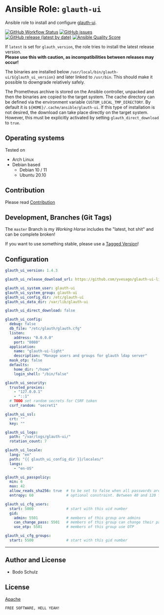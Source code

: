 
# Ansible Role:  `glauth-ui` 

Ansible role to install and configure [glauth-ui](https://github.com/yvesago/glauth-ui-light).

[![GitHub Workflow Status](https://img.shields.io/github/actions/workflow/status/bodsch/ansible-glauth-ui/main.yml?branch=main)][ci]
[![GitHub issues](https://img.shields.io/github/issues/bodsch/ansible-glauth-ui/glauth-ui)][issues]
[![GitHub release (latest by date)](https://img.shields.io/github/v/release/bodsch/ansible-glauth-ui/glauth-ui)][releases]
[![Ansible Quality Score](https://img.shields.io/ansible/quality/50067?label=role%20quality)][quality]

[ci]: https://github.com/bodsch/ansible-glauth-ui/actions
[issues]: https://github.com/bodsch/ansible-glauth-ui/issues?q=is%3Aopen+is%3Aissue
[releases]: https://github.com/bodsch/ansible-glauth-ui/releases
[quality]: https://galaxy.ansible.com/bodsch/glauth_ui


If `latest` is set for `glauth_version`, the role tries to install the latest release version.  
**Please use this with caution, as incompatibilities between releases may occur!**

The binaries are installed below `/usr/local/bin/glauth-ui/${glauth_ui_version}` and later linked to `/usr/bin`. 
This should make it possible to downgrade relatively safely.

The Prometheus archive is stored on the Ansible controller, unpacked and then the binaries are copied to the target system.
The cache directory can be defined via the environment variable `CUSTOM_LOCAL_TMP_DIRECTORY`. 
By default it is `${HOME}/.cache/ansible/glauth-ui`.
If this type of installation is not desired, the download can take place directly on the target system. 
However, this must be explicitly activated by setting `glauth_direct_download` to `true`.


## Operating systems

Tested on

* Arch Linux
* Debian based
    - Debian 10 / 11
    - Ubuntu 20.10


## Contribution

Please read [Contribution](CONTRIBUTING.md)

## Development,  Branches (Git Tags)

The `master` Branch is my *Working Horse* includes the "latest, hot shit" and can be complete broken!

If you want to use something stable, please use a [Tagged Version](https://github.com/bodsch/ansible-glauth-ui/tags)!

## Configuration

```yaml
glauth_ui_version: 1.4.3

glauth_ui_release_download_url: https://github.com/yvesago/glauth-ui-light/releases

glauth_ui_system_user: glauth-ui
glauth_ui_system_group: glauth-ui
glauth_ui_config_dir: /etc/glauth-ui
glauth_ui_data_dir: /var/lib/glauth-ui

glauth_ui_direct_download: false

glauth_ui_config:
  debug: false
  db_file: "/etc/glauth/glauth.cfg"
  listen:
    address: "0.0.0.0"
    port: "8080"
  application:
    name: "glauth-ui-light"
    description: "Manage users and groups for glauth ldap server"
  mask_otp: false
  defaults:
    home_dir: "/home"
    login_shell: "/bin/false"

glauth_ui_security:
  trusted_proxies:
    - "127.0.0.1"
    - "::1"
  # TODO set random secrets for CSRF token
  csrf_random: "secret1"

glauth_ui_ssl:
  crt: ""
  key: ""

glauth_ui_logs:
  path: "/var/logs/glauth-ui/"
  rotation_count: 7

glauth_ui_locale:
  lang: "en"
  path: "{{ glauth_ui_config_dir }}/locales/"
  langs:
    - "en-US"

glauth_ui_passpolicy:
  min: 6
  max: 42
  allow_reads_sha256: true  # to be set to false when all passwords are bcrypt
  entropy: 60               # optional constraint. Between 40 and 120 for very high strength password

glauth_ui_cfg_users:
  start: 5000               # start with this uid number
  gid:
    admin: 5501             # members of this group are admins
    can_change_pass: 5501   # members of this group can change their password
    use_otp: 5501           # members of this group use OTP

glauth_ui_cfg_groups:
  start: 5500               # start with this gid number
```

---

## Author and License

- Bodo Schulz

## License

[Apache](LICENSE)

`FREE SOFTWARE, HELL YEAH!`
